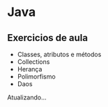 # Java

## Exercicios de aula

* Classes, atributos e métodos
* Collections
* Herança
* Polimorfismo
* Daos 

Atualizando...

